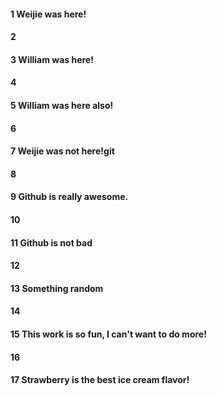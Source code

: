 #### 1 Weijie was here!
#### 2
#### 3 William was here!
#### 4
#### 5 William was here also!
#### 6
#### 7 Weijie was not here!git
#### 8
#### 9 Github is really awesome.
#### 10
#### 11 Github is not bad
#### 12
#### 13 Something random
#### 14
#### 15 This work is so fun, I can't want to do more!
#### 16 
#### 17 Strawberry is the best ice cream flavor!